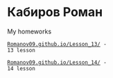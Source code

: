 # Кабиров Роман
My homeworks

<code>[Romanov09.github.io/Lesson_13/](адрес "13 lesson - work in github") - 13 lesson
</code>

<code>[Romanov09.github.io/Lesson_14/](адрес "14 lesson - work in github") - 14 lesson
</code>
